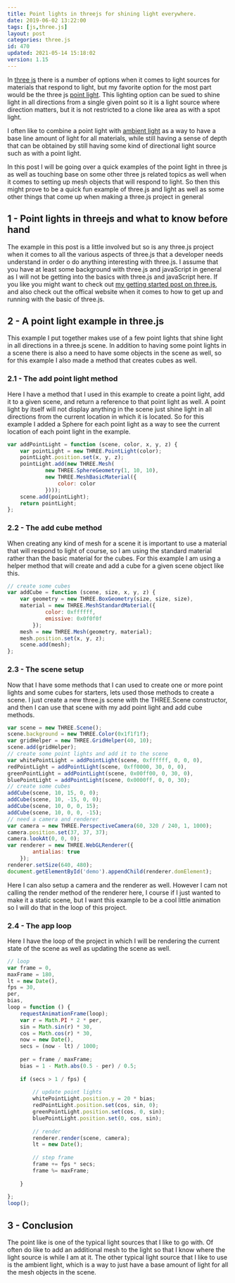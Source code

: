 ```yaml
---
title: Point lights in threejs for shining light everywhere.
date: 2019-06-02 13:22:00
tags: [js,three.js]
layout: post
categories: three.js
id: 470
updated: 2021-05-14 15:18:02
version: 1.15
---
```


In [three js](https://threejs.org/docs/index.html#manual/en/introduction/Creating-a-scene) there is a number of options when it comes to light sources for materials that respond to light, but my favorite option for the most part would be the three js [point light](https://threejs.org/docs/#api/en/lights/PointLight). This lighting option can be sued to shine light in all directions from a single given point so it is a light source where direction matters, but it is not restricted to a clone like area as with a spot light.

I often like to combine a point light with [ambient light](/2018/11/02/threejs-ambientlight/) as a way to have a base line amount of light for all materials, while still having a sense of depth that can be obtained by still having some kind of directional light source such as with a point light.

In this post I will be going over a quick examples of the point light in three js as well as touching base on some other three js related topics as well when it comes to setting up mesh objects that will respond to light. So then this might prove to be a quick fun example of three.js and light as well as some other things that come up when making a three.js project in general

<!-- more -->

## 1 - Point lights in threejs and what to know before hand

The example in this post is a little involved but so is any three.js project when it comes to all the various aspects of three.js that a developer needs understand in order o do anything interesting with three.js. I assume that you have at least some background with three.js and javaScript in general as I will not be getting into the basics with three.js and javaScript here. If you like you might want to check out [my getting started post on three.js](/2018/04/04/threejs-getting-started/), and also check out the offical website when it comes to how to get up and running with the basic of three.js.

## 2 - A point light example in three.js

This example I put together makes use of a few point lights that shine light in all directions in a three.js scene. In addition to having some point lights in a scene there is also a need to have some objects in the scene as well, so for this example I also made a method that creates cubes as well. 

### 2.1 - The add point light method

Here I have a method that I used in this example to create a point light, add it to a given scene, and return a reference to that point light as well. A point light by itself will not display anything in the scene just shine light in all directions from the current location in which it is located. So for this example I added a Sphere for each point light as a way to see the current location of each point light in the example.

```js
var addPointLight = function (scene, color, x, y, z) {
    var pointLight = new THREE.PointLight(color);
    pointLight.position.set(x, y, z);
    pointLight.add(new THREE.Mesh(
            new THREE.SphereGeometry(1, 10, 10),
            new THREE.MeshBasicMaterial({
                color: color
            })));
    scene.add(pointLight);
    return pointLight;
};
```

### 2.2 - The add cube method

When creating any kind of mesh for a scene it is important to use a material that will respond to light of course, so I am using the standard material rather than the basic material for the cubes. For this example I am using a helper method that will create and add a cube for a given scene object like this.

```js
// create some cubes
var addCube = function (scene, size, x, y, z) {
    var geometry = new THREE.BoxGeometry(size, size, size),
    material = new THREE.MeshStandardMaterial({
            color: 0xffffff,
            emissive: 0x0f0f0f
        });
    mesh = new THREE.Mesh(geometry, material);
    mesh.position.set(x, y, z);
    scene.add(mesh);
};
```

### 2.3 - The scene setup

Now that I have some methods that I can used to create one or more point lights and some cubes for starters, lets used those methods to create a scene. I just create a new three.js scene with the THREE.Scene constructor, and then I can use that scene with my add point light and add cube methods.

```js
var scene = new THREE.Scene();
scene.background = new THREE.Color(0x1f1f1f);
var gridHelper = new THREE.GridHelper(40, 10);
scene.add(gridHelper);
// create some point lights and add it to the scene
var whitePointLight = addPointLight(scene, 0xffffff, 0, 0, 0),
redPointLight = addPointLight(scene, 0xff0000, 30, 0, 0),
greenPointLight = addPointLight(scene, 0x00ff00, 0, 30, 0),
bluePointLight = addPointLight(scene, 0x0000ff, 0, 0, 30);
// create some cubes
addCube(scene, 10, 15, 0, 0);
addCube(scene, 10, -15, 0, 0);
addCube(scene, 10, 0, 0, 15);
addCube(scene, 10, 0, 0, -15);
// need a camera and renderer
var camera = new THREE.PerspectiveCamera(60, 320 / 240, 1, 1000);
camera.position.set(37, 37, 37);
camera.lookAt(0, 0, 0);
var renderer = new THREE.WebGLRenderer({
        antialias: true
    });
renderer.setSize(640, 480);
document.getElementById('demo').appendChild(renderer.domElement);
```

Here I can also setup a camera and the renderer as well. However I cam not calling the render method of the renderer here, I course if I just wanted to make it a static scene, but I want this example to be a cool little animation so I will do that in the loop of this project.

### 2.4 - The app loop

Here I have the loop of the project in which I will be rendering the current state of the scene as well as updating the scene as well.

```js
// loop
var frame = 0,
maxFrame = 180,
lt = new Date(),
fps = 30,
per,
bias,
loop = function () {
    requestAnimationFrame(loop);
    var r = Math.PI * 2 * per,
    sin = Math.sin(r) * 30,
    cos = Math.cos(r) * 30,
    now = new Date(),
    secs = (now - lt) / 1000;
 
    per = frame / maxFrame;
    bias = 1 - Math.abs(0.5 - per) / 0.5;
 
    if (secs > 1 / fps) {
 
        // update point lights
        whitePointLight.position.y = 20 * bias;
        redPointLight.position.set(cos, sin, 0);
        greenPointLight.position.set(cos, 0, sin);
        bluePointLight.position.set(0, cos, sin);
 
        // render
        renderer.render(scene, camera);
        lt = new Date();
 
        // step frame
        frame += fps * secs;
        frame %= maxFrame;
 
    }
 
};
loop();
```

## 3 - Conclusion

The point like is one of the typical light sources that I like to go with. Of often do like to add an additional mesh to the light so that I know where the light source is while I am at it. The other typical light source that I like to use is the ambient light, which is a way to just have a base amount of light for all the mesh objects in the scene.